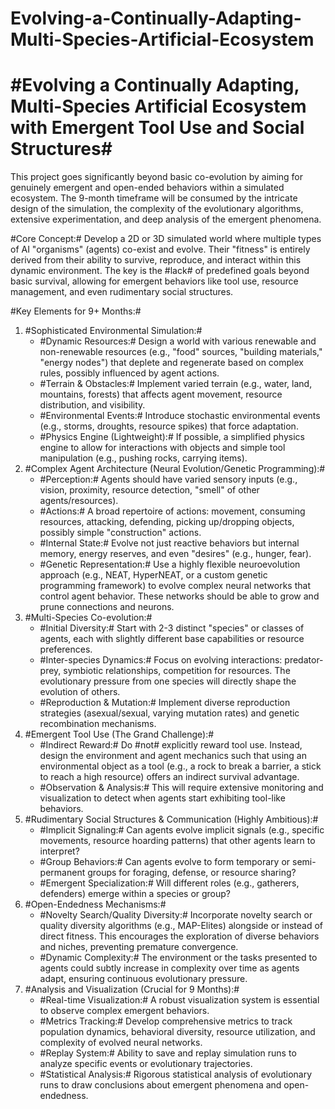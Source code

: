 # Evolving-a-Continually-Adapting-Multi-Species-Artificial-Ecosystem
# #Evolving a Continually Adapting, Multi-Species Artificial Ecosystem with Emergent Tool Use and Social Structures#

This project goes significantly beyond basic co-evolution by aiming for genuinely emergent and open-ended behaviors within a simulated ecosystem. The 9-month timeframe will be consumed by the intricate design of the simulation, the complexity of the evolutionary algorithms, extensive experimentation, and deep analysis of the emergent phenomena.

#Core Concept:# Develop a 2D or 3D simulated world where multiple types of AI "organisms" (agents) co-exist and evolve. Their "fitness" is entirely derived from their ability to survive, reproduce, and interact within this dynamic environment. The key is the #lack# of predefined goals beyond basic survival, allowing for emergent behaviors like tool use, resource management, and even rudimentary social structures.

#Key Elements for 9+ Months:#

1. #Sophisticated Environmental Simulation:#
    - #Dynamic Resources:# Design a world with various renewable and non-renewable resources (e.g., "food" sources, "building materials," "energy nodes") that deplete and regenerate based on complex rules, possibly influenced by agent actions.
    - #Terrain & Obstacles:# Implement varied terrain (e.g., water, land, mountains, forests) that affects agent movement, resource distribution, and visibility.
    - #Environmental Events:# Introduce stochastic environmental events (e.g., storms, droughts, resource spikes) that force adaptation.
    - #Physics Engine (Lightweight):# If possible, a simplified physics engine to allow for interactions with objects and simple tool manipulation (e.g., pushing rocks, carrying items).
2. #Complex Agent Architecture (Neural Evolution/Genetic Programming):#
    - #Perception:# Agents should have varied sensory inputs (e.g., vision, proximity, resource detection, "smell" of other agents/resources).
    - #Actions:# A broad repertoire of actions: movement, consuming resources, attacking, defending, picking up/dropping objects, possibly simple "construction" actions.
    - #Internal State:# Evolve not just reactive behaviors but internal memory, energy reserves, and even "desires" (e.g., hunger, fear).
    - #Genetic Representation:# Use a highly flexible neuroevolution approach (e.g., NEAT, HyperNEAT, or a custom genetic programming framework) to evolve complex neural networks that control agent behavior. These networks should be able to grow and prune connections and neurons.
3. #Multi-Species Co-evolution:#
    - #Initial Diversity:# Start with 2-3 distinct "species" or classes of agents, each with slightly different base capabilities or resource preferences.
    - #Inter-species Dynamics:# Focus on evolving interactions: predator-prey, symbiotic relationships, competition for resources. The evolutionary pressure from one species will directly shape the evolution of others.
    - #Reproduction & Mutation:# Implement diverse reproduction strategies (asexual/sexual, varying mutation rates) and genetic recombination mechanisms.
4. #Emergent Tool Use (The Grand Challenge):#
    - #Indirect Reward:# Do #not# explicitly reward tool use. Instead, design the environment and agent mechanics such that using an environmental object as a tool (e.g., a rock to break a barrier, a stick to reach a high resource) offers an indirect survival advantage.
    - #Observation & Analysis:# This will require extensive monitoring and visualization to detect when agents start exhibiting tool-like behaviors.
5. #Rudimentary Social Structures & Communication (Highly Ambitious):#
    - #Implicit Signaling:# Can agents evolve implicit signals (e.g., specific movements, resource hoarding patterns) that other agents learn to interpret?
    - #Group Behaviors:# Can agents evolve to form temporary or semi-permanent groups for foraging, defense, or resource sharing?
    - #Emergent Specialization:# Will different roles (e.g., gatherers, defenders) emerge within a species or group?
6. #Open-Endedness Mechanisms:#
    - #Novelty Search/Quality Diversity:# Incorporate novelty search or quality diversity algorithms (e.g., MAP-Elites) alongside or instead of direct fitness. This encourages the exploration of diverse behaviors and niches, preventing premature convergence.
    - #Dynamic Complexity:# The environment or the tasks presented to agents could subtly increase in complexity over time as agents adapt, ensuring continuous evolutionary pressure.
7. #Analysis and Visualization (Crucial for 9 Months):#
    - #Real-time Visualization:# A robust visualization system is essential to observe complex emergent behaviors.
    - #Metrics Tracking:# Develop comprehensive metrics to track population dynamics, behavioral diversity, resource utilization, and complexity of evolved neural networks.
    - #Replay System:# Ability to save and replay simulation runs to analyze specific events or evolutionary trajectories.
    - #Statistical Analysis:# Rigorous statistical analysis of evolutionary runs to draw conclusions about emergent phenomena and open-endedness.
